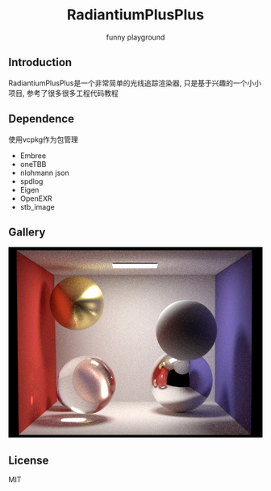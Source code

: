 <h1 align="center">RadiantiumPlusPlus</h1>
<p align="center">funny playground</p>

## Introduction

RadiantiumPlusPlus是一个非常简单的光线追踪渲染器, 只是基于兴趣的一个小小项目, 参考了很多很多工程代码教程

## Dependence

使用vcpkg作为包管理

* Embree
* oneTBB
* nlohmann json
* spdlog
* Eigen
* OpenEXR
* stb_image

## Gallery

![](gallery/path_many_ball.png)

## License

MIT
